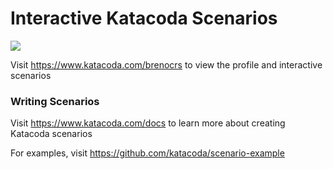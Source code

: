 # Interactive Katacoda Scenarios

[![](http://shields.katacoda.com/katacoda/brenocrs/count.svg)](https://www.katacoda.com/brenocrs "Get your profile on Katacoda.com")

Visit https://www.katacoda.com/brenocrs to view the profile and interactive scenarios

### Writing Scenarios
Visit https://www.katacoda.com/docs to learn more about creating Katacoda scenarios

For examples, visit https://github.com/katacoda/scenario-example
